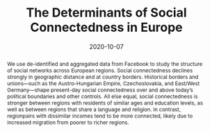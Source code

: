 ---
title: "The Determinants of Social
Connectedness in Europe"
collection: wps
link: /files/The-Determinants-of-Social-Connectedness-in-Europe.pdf
coauthors: Michael Bailey, Theresa Kuchler, Dominic Russel, Bogdan State, and Johannes Stroebel
date: 2020-10-07
outcome: <u>Social Informatics 2020</u>
abstract: "We use de-identified and aggregated data from Facebook to study the structure of social networks across European regions. Social connectedness declines strongly in geographic distance and at country borders. Historical borders and unions—such as the Austro-Hungarian Empire, Czechoslovakia, and East/West Germany—shape present-day social connectedness over and above today’s political boundaries and other controls. All else equal, social connectedness is stronger between regions with residents of similar ages and education levels, as well as between regions that share a language and religion. In contrast, regionpairs with dissimilar incomes tend to be more connected, likely due to increased migration from poorer to richer regions."
press: <a href="https://research.fb.com/blog/2020/09/friendship-across-europe-how-geography-and-history-shape-social-networks/">Facebook Research</a>
data: <a href="https://github.com/social-connectedness-index/euro_sci">Replication Code</a> | <a href="https://arxiv.org/pdf/2007.12177.pdf">Online Appendix</a> | <a href="https://data.humdata.org/dataset/social-connectedness-index">SCI Data</a>
---